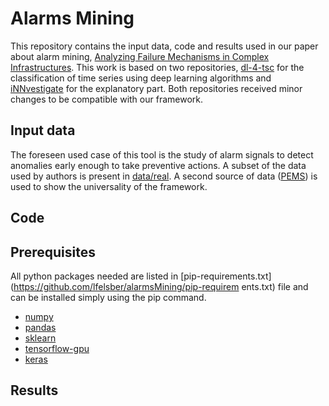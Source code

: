 # Alarms Mining

This repository contains the input data, code and results used in our paper about alarm mining, [Analyzing Failure Mechanisms in Complex Infrastructures](link?). This work is based on two repositories, [dl-4-tsc](https://github.com/hfawaz/dl-4-tsc) for the classification of time series using deep learning algorithms and [iNNvestigate](https://github.com/albermax/innvestigate) for the explanatory part. Both repositories received minor changes to be compatible with our framework.

## Input data 
The foreseen used case of this tool is the study of alarm signals to detect anomalies early enough to take preventive actions. A subset of the data used by authors is present in [data/real](https://github.com/lfelsber/alarmsMining/data/real).
A second source of data ([PEMS](https://archive.ics.uci.edu/ml/datasets/PEMS-SF)) is used to show the universality of the framework.

## Code 

## Prerequisites
All python packages needed are listed in [pip-requirements.txt](https://github.com/lfelsber/alarmsMining/pip-requirem
ents.txt) file and can be installed simply using the pip command. 

* [numpy](http://www.numpy.org/)  
* [pandas](https://pandas.pydata.org/)  
* [sklearn](http://scikit-learn.org/stable/)  
* [tensorflow-gpu](https://www.tensorflow.org/)  
* [keras](https://keras.io/)  

## Results

